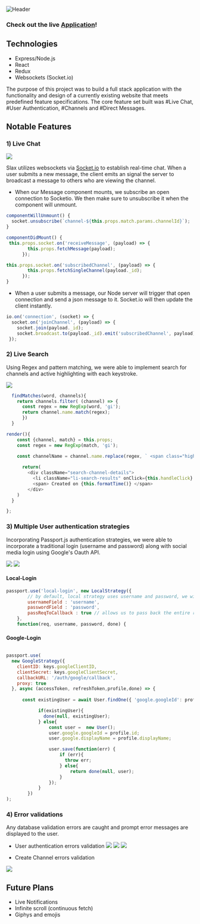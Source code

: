 ![Header](http://res.cloudinary.com/dbtepon6n/image/upload/v1525737039/header.png)

### Check out the live [Application](http://slackoff-jwu.herokuapp.com)!

## Technologies

* Express/Node.js
* React
* Redux
* Websockets (Socket.io)

The purpose of this project was to build a full stack application with the functionality and design of a currently existing website that meets predefined feature specifications. The core feature set built was #Live Chat, #User Authentication, #Channels and #Direct Messages.

## Notable Features

### 1) Live Chat

<img src='http://res.cloudinary.com/dbtepon6n/image/upload/v1525735040/livechat.gif' />

Slax utilizes websockets via [Socket.io](https://socket.io/) to establish real-time chat. When a user submits a new message, the client emits an signal the server to broadcast a message to others who are viewing the channel.

* When our Message component mounts, we subscribe an open connection to Socketio. We then make sure to unsubscribe it when the component will unmount.

```javascript
componentWillUnmount() {
  socket.unsubscribe(`channel-${this.props.match.params.channelId}`);
}

componentDidMount() {
 this.props.socket.on('receiveMessage', (payload) => {
        this.props.fetchMessage(payload);
      });

this.props.socket.on('subscribedChannel', (payload) => {
        this.props.fetchSingleChannel(payload._id);
      });
}
```
* When a user submits a message, our Node server will trigger that open connection and send a json message to it. Socket.io will then update the client instantly.

```javascript
io.on('connection', (socket) => {
  socket.on('joinChannel', (payload) => {
    socket.join(payload._id);
    socket.broadcast.to(payload._id).emit('subscribedChannel', payload);
 });
```

### 2) Live Search
Using Regex and pattern matching, we were able to implement search for channels and active highlighting with each keystroke.

<img src='http://res.cloudinary.com/dbtepon6n/image/upload/v1525734577/livesearch.gif' />

```javascript
  findMatches(word, channels){
    return channels.filter( (channel) => {
      const regex = new RegExp(word, 'gi');
      return channel.name.match(regex);
      })
  }
```

```javascript
render(){
    const {channel, match} = this.props;
    const regex = new RegExp(match, 'gi');
    
    const channelName = channel.name.replace(regex, ` <span class="highlight-name"> ${match} </span>`);

      return(
        <div className="search-channel-details">
          <li className="li-search-results" onClick={this.handleClick} dangerouslySetInnerHTML={{__html:channelName}} />
          <span> Created on {this.formatTime()} </span>
        </div>
    )
  }

};
```



### 3) Multiple User authentication strategies
Incorporating Passport.js authentication strategies, we were able to incorporate a traditional login (username and password) along with social media login using Google's Oauth API.

<img src='http://res.cloudinary.com/dbtepon6n/image/upload/v1525734576/locallogin.gif' /> <img src='http://res.cloudinary.com/dbtepon6n/image/upload/v1525734577/googlelogin.gif' />

#### Local-Login
```javascript
passport.use('local-login', new LocalStrategy({
        // by default, local strategy uses username and password, we will override with email
        usernameField : 'username',
        passwordField : 'password',
        passReqToCallback : true // allows us to pass back the entire request to the callback
    },
    function(req, username, password, done) { 
```

#### Google-Login
```javascript

passport.use(
  new GoogleStrategy({
    clientID: keys.googleClientID,
    clientSecret: keys.googleClientSecret,
    callbackURL: '/auth/google/callback',
    proxy: true
  }, async (accessToken, refreshToken,profile,done) => {
    
      const existingUser = await User.findOne({ 'google.googleId': profile.id })

            if(existingUser){
              done(null, existingUser);
            } else{
                const user =  new User();
                user.google.googleId = profile.id;
                user.google.displayName = profile.displayName;

                user.save(function(err) {
                    if (err){
                      throw err;
                    } else{
                        return done(null, user);
                    }
                });
            }
        })
);

```

### 4) Error validations
Any database validation errors are caught and prompt error messages are displayed to the user.

* User authentication errors validation
<img src='http://res.cloudinary.com/dbtepon6n/image/upload/v1525736579/usernameexists.gif' /> <img src='http://res.cloudinary.com/dbtepon6n/image/upload/v1525736577/incorrectpassword.gif' /> <img src='http://res.cloudinary.com/dbtepon6n/image/upload/v1525736576/invalidcredentials.gif' />






* Create Channel errors validation
<img src='http://res.cloudinary.com/dbtepon6n/image/upload/v1525737224/channelerrors.gif' />





## Future Plans

* Live Notifications
* Infinite scroll (continuous fetch)
* Giphys and emojis
